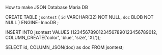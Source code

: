 How to make JSON Database Maria DB

CREATE TABLE `jsontest` (
	`id` VARCHAR(32) NOT NULL,
	`doc` BLOB NOT NULL
)
ENGINE=InnoDB
;


INSERT INTO jsontest VALUES 
  (12345678901234567890123456789012, COLUMN_CREATE('color', 'blue', 'size', 'XL'));
  
  
 SELECT id, COLUMN_JSON(doc) as doc FROM jsontest;